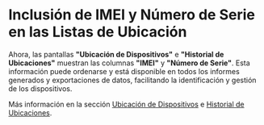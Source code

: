 # Inclusión de IMEI y Número de Serie en las Listas de Ubicación

Ahora, las pantallas **"Ubicación de Dispositivos"** e **"Historial de Ubicaciones"** muestran las columnas **"IMEI"** y **"Número de Serie"**. Esta información puede ordenarse y está disponible en todos los informes generados y exportaciones de datos, facilitando la identificación y gestión de los dispositivos.

Más información en la sección [Ubicación de Dispositivos](broken-reference) e [Historial de Ubicaciones](broken-reference).
